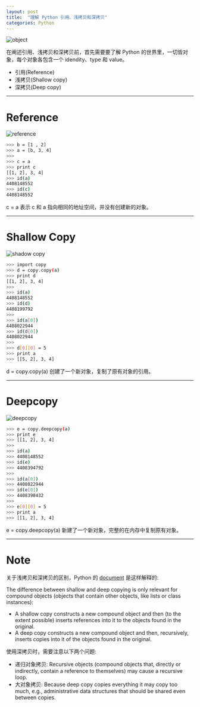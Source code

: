 ```yaml
---
layout: post
title:  "理解 Python 引用、浅拷贝和深拷贝"
categories: Python
---
```


![object](http://wsfdl.oss-cn-qingdao.aliyuncs.com/pythonobjectmutable.png)

在阐述引用、浅拷贝和深拷贝前，首先需要要了解 Python 的世界里，一切皆对象，每个对象各包含一个 idendity、type 和 value。

- 引用(Reference)
- 浅拷贝(Shallow copy)
- 深拷贝(Deep copy)

------------------------

# Reference

![reference](http://wsfdl.oss-cn-qingdao.aliyuncs.com/copy_reference.png)

~~~ bash
>>> b = [1 , 2]
>>> a = [b, 3, 4]
>>>
>>> c = a
>>> print c
[[1, 2], 3, 4]
>>> id(a)
4408148552
>>> id(c)
4408148552
~~~

c = a 表示 c 和 a 指向相同的地址空间，并没有创建新的对象。

------------------------

# Shallow Copy

![shadow copy](http://wsfdl.oss-cn-qingdao.aliyuncs.com/copy_shallow_copy.png)

~~~ bash
>>> import copy
>>> d = copy.copy(a)
>>> print d
[[1, 2], 3, 4]
>>>
>>> id(a)
4408148552
>>> id(d)
4408199792
>>>
>>> id(a[0])
4408022944
>>> id(d[0])
4408022944
>>>
>>> d[0][0] = 5
>>> print a
>>> [[5, 2], 3, 4]
~~~

d = copy.copy(a) 创建了一个新对象，复制了原有对象的引用。

------------------------

# Deepcopy

![deepcopy](http://wsfdl.oss-cn-qingdao.aliyuncs.com/copy_deepcopy.png)

~~~ bash
>>> e = copy.deepcopy(a)
>>> print e
>>> [[1, 2], 3, 4]
>>>
>>> id(a)
>>> 4408148552
>>> id(e)
>>> 4408394792
>>>
>>> id(a[0])
>>> 4408022944
>>> id(e[0])
>>> 4408398432
>>>
>>> e[0][0] = 5
>>> print a
>>> [[1, 2], 3, 4]
~~~

e = copy.deepcopy(a) 新建了一个新对象，完整的在内存中复制原有对象。

-----------------

# Note

关于浅拷贝和深拷贝的区别，Python 的 [document](https://docs.python.org/2/library/copy.html) 是这样解释的:

The difference between shallow and deep copying is only relevant for compound objects (objects that contain other objects, like lists or class instances):

- A shallow copy constructs a new compound object and then (to the extent possible) inserts references into it to the objects found in the original.
- A deep copy constructs a new compound object and then, recursively, inserts copies into it of the objects found in the original.

使用深拷贝时，需要注意以下两个问题:

- 递归对象拷贝: Recursive objects (compound objects that, directly or indirectly, contain a reference to themselves) may cause a recursive loop.
- 大对象拷贝: Because deep copy copies everything it may copy too much, e.g., administrative data structures that should be shared even between copies.

